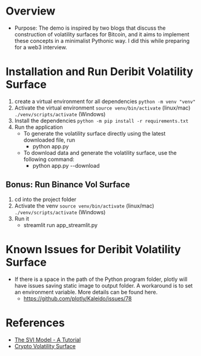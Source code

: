 # Overview
- Purpose: The demo is inspired by two blogs that discuss the construction of volatility surfaces for Bitcoin, and it aims to implement these concepts in a minimalist Pythonic way. I did this while preparing for a web3 interview. 


# Installation and Run Deribit Volatility Surface
1. create a virtual environment for all dependencies
`python -m venv "venv"`
2. Activate the virtual environment 
`source venv/bin/activate`  (linux/mac)
`./venv/scripts/activate`   (Windows)
3. Install the dependencies 
`python -m pip install -r requirements.txt`
4. Run the application 
    - To generate the volatility surface directly using the latest downloaded file, run
        - python app.py
    - To download data and generate the volatility surface, use the following command:
        - python app.py --download  


## Bonus: Run Binance Vol Surface
1. cd into the project folder
2. Activate the venv
`source venv/bin/activate`  (linux/mac)
`./venv/scripts/activate`   (Windows)
3. Run it
    - streamlit run app_streamlit.py


# Known Issues for Deribit Volatility Surface
- If there is a space in the path of the Python program folder, plotly will have issues saving static image to output folder. A workaround is to set an environment variable. More details can be found here.
    - https://github.com/plotly/Kaleido/issues/78



# References
- [The SVI Model - A Tutorial](https://sellersgaard.github.io/blog/2023/svi/)
- [Crypto Volatility Surface](https://joshuapjacob.com/crypto-volatility-surface/)

